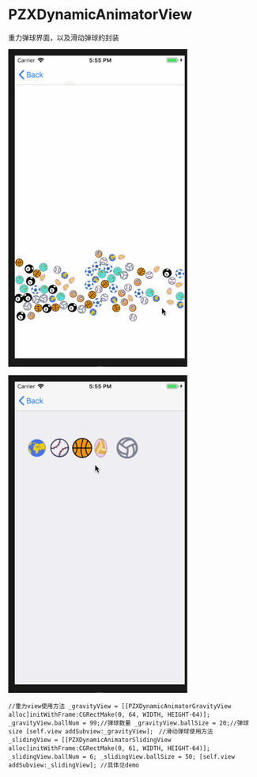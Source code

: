 # PZXDynamicAnimatorView
重力弹球界面，以及滑动弹球的封装

![image](https://github.com/PZXforXcode/PZXDynamicAnimatorView/blob/master/PZXDynamicAnimatorView/pzxgra.gif) 

![image](https://github.com/PZXforXcode/PZXDynamicAnimatorView/blob/master/PZXDynamicAnimatorView/pzxpz.gif) 

`
  //重力view使用方法
    _gravityView = [[PZXDynamicAnimatorGravityView alloc]initWithFrame:CGRectMake(0, 64, WIDTH, HEIGHT-64)];
    _gravityView.ballNum = 99;//弹球数量
    _gravityView.ballSize = 20;//弹球size
    [self.view addSubview:_gravityView];
  `
   ` 
    //滑动弹球使用方法
    _slidingView = [[PZXDynamicAnimatorSlidingView alloc]initWithFrame:CGRectMake(0, 61, WIDTH, HEIGHT-64)];
    _slidingView.ballNum = 6;
    _slidingView.ballSize = 50;
    [self.view addSubview:_slidingView];
    //具体见demo
    `
